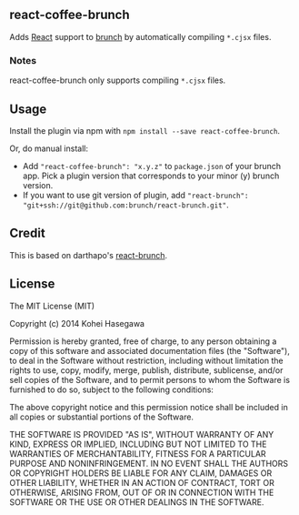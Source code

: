 ## react-coffee-brunch
Adds [React](http://facebook.github.io/react) support to [brunch](http://brunch.io)
by automatically compiling `*.cjsx` files.

### Notes

react-coffee-brunch only supports compiling `*.cjsx` files.

## Usage
Install the plugin via npm with `npm install --save react-coffee-brunch`.

Or, do manual install:

* Add `"react-coffee-brunch": "x.y.z"` to `package.json` of your brunch app.
  Pick a plugin version that corresponds to your minor (y) brunch version.
* If you want to use git version of plugin, add
`"react-brunch": "git+ssh://git@github.com:brunch/react-brunch.git"`.

## Credit

This is based on darthapo's [react-brunch](https://github.com/darthapo/react-brunch).

## License

The MIT License (MIT)

Copyright (c) 2014 Kohei Hasegawa

Permission is hereby granted, free of charge, to any person obtaining a copy
of this software and associated documentation files (the "Software"), to deal
in the Software without restriction, including without limitation the rights
to use, copy, modify, merge, publish, distribute, sublicense, and/or sell
copies of the Software, and to permit persons to whom the Software is
furnished to do so, subject to the following conditions:

The above copyright notice and this permission notice shall be included in
all copies or substantial portions of the Software.

THE SOFTWARE IS PROVIDED "AS IS", WITHOUT WARRANTY OF ANY KIND, EXPRESS OR
IMPLIED, INCLUDING BUT NOT LIMITED TO THE WARRANTIES OF MERCHANTABILITY,
FITNESS FOR A PARTICULAR PURPOSE AND NONINFRINGEMENT. IN NO EVENT SHALL THE
AUTHORS OR COPYRIGHT HOLDERS BE LIABLE FOR ANY CLAIM, DAMAGES OR OTHER
LIABILITY, WHETHER IN AN ACTION OF CONTRACT, TORT OR OTHERWISE, ARISING FROM,
OUT OF OR IN CONNECTION WITH THE SOFTWARE OR THE USE OR OTHER DEALINGS IN
THE SOFTWARE.
